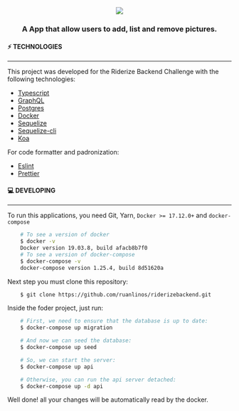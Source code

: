 <p align="center"><img align="center" src="https://i.ibb.co/R0jZYvv/RIDERIZE.png" /></p>

### <div align="center">A App that allow users to add, list and remove pictures.</div>

#### ⚡️ TECHNOLOGIES

---

This project was developed for the Riderize Backend Challenge with the following technologies:

- [Typescript](https://www.typescriptlang.org/)
- [GraphQL](https://graphql.org/)
- [Postgres](https://github.com/postgres/postgres)
- [Docker](https://www.docker.com/)
- [Sequelize](https://github.com/sequelize/sequelize)
- [Sequelize-cli](https://github.com/sequelize/cli)
- [Koa](https://github.com/koajs/koa)

For code formatter and padronization:

- [Eslint](https://github.com/eslint/eslint)
- [Prettier](https://github.com/prettier/prettier)

#### 💻 DEVELOPING

---

To run this applications, you need Git, Yarn, `Docker >= 17.12.0+` and `docker-compose`

```bash
    # To see a version of docker
    $ docker -v
    Docker version 19.03.8, build afacb8b7f0
    # To see a version of docker-compose
    $ docker-compose -v
    docker-compose version 1.25.4, build 8d51620a
```

Next step you must clone this repository:

```bash
    $ git clone https://github.com/ruanlinos/riderizebackend.git
```

Inside the foder project, just run:

```bash
    # First, we need to ensure that the database is up to date:
    $ docker-compose up migration

    # And now we can seed the database:
    $ docker-compose up seed

    # So, we can start the server:
    $ docker-compose up api

    # Otherwise, you can run the api server detached:
    $ docker-compose up -d api
```

Well done! all your changes will be automatically read by the docker.
